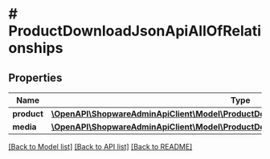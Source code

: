 # # ProductDownloadJsonApiAllOfRelationships

## Properties

Name | Type | Description | Notes
------------ | ------------- | ------------- | -------------
**product** | [**\OpenAPI\ShopwareAdminApiClient\Model\ProductDownloadJsonApiAllOfRelationshipsProduct**](ProductDownloadJsonApiAllOfRelationshipsProduct.md) |  | [optional]
**media** | [**\OpenAPI\ShopwareAdminApiClient\Model\ProductDownloadJsonApiAllOfRelationshipsMedia**](ProductDownloadJsonApiAllOfRelationshipsMedia.md) |  | [optional]

[[Back to Model list]](../../README.md#models) [[Back to API list]](../../README.md#endpoints) [[Back to README]](../../README.md)
